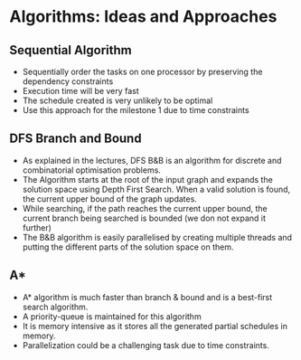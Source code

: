 
# Algorithms: Ideas and Approaches


## Sequential Algorithm
* Sequentially order the tasks on one processor by preserving the dependency constraints
* Execution time will be very fast
* The schedule created is very unlikely to be optimal
* Use this approach for the milestone 1 due to time constraints 


## DFS Branch and Bound
* As explained in the lectures, DFS B&B is an algorithm for discrete and
combinatorial optimisation problems. 
* The Algorithm starts at the root of the input graph and expands the solution space using Depth First Search. When a valid solution is found, the current upper bound of the graph updates.  
* While searching, if the path reaches the current upper bound, the current branch being searched is bounded (we don not expand it further)
* The B&B algorithm is easily parallelised by creating multiple threads
and putting the different parts of the solution space on them.  


## A*
* A* algorithm is much faster than branch & bound and is a best-first 
search algorithm.
* A priority-queue is maintained for this algorithm
* It is memory intensive as it stores all the generated partial schedules in memory.
* Parallelization could be a challenging task due to time constraints.

 

